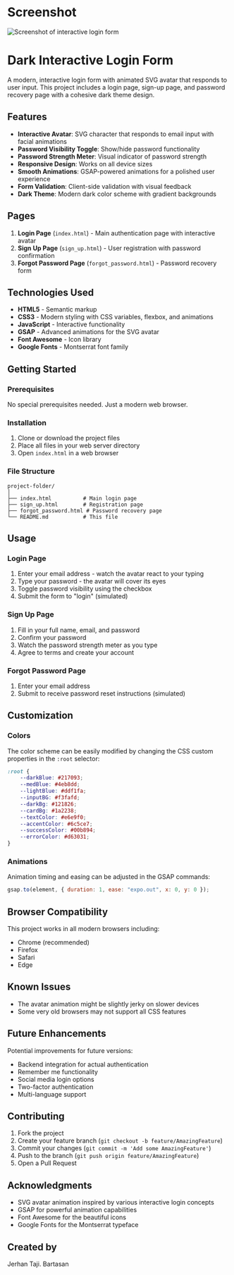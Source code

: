 # Screenshot
![Screenshot of interactive login form]()

# Dark Interactive Login Form

A modern, interactive login form with animated SVG avatar that responds to user input. This project includes a login page, sign-up page, and password recovery page with a cohesive dark theme design.

## Features

- **Interactive Avatar**: SVG character that responds to email input with facial animations
- **Password Visibility Toggle**: Show/hide password functionality
- **Password Strength Meter**: Visual indicator of password strength
- **Responsive Design**: Works on all device sizes
- **Smooth Animations**: GSAP-powered animations for a polished user experience
- **Form Validation**: Client-side validation with visual feedback
- **Dark Theme**: Modern dark color scheme with gradient backgrounds

## Pages

1. **Login Page** (`index.html`) - Main authentication page with interactive avatar
2. **Sign Up Page** (`sign_up.html`) - User registration with password confirmation
3. **Forgot Password Page** (`forgot_password.html`) - Password recovery form

## Technologies Used

- **HTML5** - Semantic markup
- **CSS3** - Modern styling with CSS variables, flexbox, and animations
- **JavaScript** - Interactive functionality
- **GSAP** - Advanced animations for the SVG avatar
- **Font Awesome** - Icon library
- **Google Fonts** - Montserrat font family

## Getting Started

### Prerequisites

No special prerequisites needed. Just a modern web browser.

### Installation

1. Clone or download the project files
2. Place all files in your web server directory
3. Open `index.html` in a web browser

### File Structure

```
project-folder/
│
├── index.html          # Main login page
├── sign_up.html        # Registration page
├── forgot_password.html # Password recovery page
└── README.md           # This file
```

## Usage

### Login Page

1. Enter your email address - watch the avatar react to your typing
2. Type your password - the avatar will cover its eyes
3. Toggle password visibility using the checkbox
4. Submit the form to "login" (simulated)

### Sign Up Page

1. Fill in your full name, email, and password
2. Confirm your password
3. Watch the password strength meter as you type
4. Agree to terms and create your account

### Forgot Password Page

1. Enter your email address
2. Submit to receive password reset instructions (simulated)

## Customization

### Colors

The color scheme can be easily modified by changing the CSS custom properties in the `:root` selector:

```css
:root {
    --darkBlue: #217093;
    --medBlue: #4eb8dd;
    --lightBlue: #ddf1fa;
    --inputBG: #f3fafd;
    --darkBg: #121826;
    --cardBg: #1a2238;
    --textColor: #e6e9f0;
    --accentColor: #6c5ce7;
    --successColor: #00b894;
    --errorColor: #d63031;
}
```

### Animations

Animation timing and easing can be adjusted in the GSAP commands:

```javascript
gsap.to(element, { duration: 1, ease: "expo.out", x: 0, y: 0 });
```

## Browser Compatibility

This project works in all modern browsers including:
- Chrome (recommended)
- Firefox
- Safari
- Edge

## Known Issues

- The avatar animation might be slightly jerky on slower devices
- Some very old browsers may not support all CSS features

## Future Enhancements

Potential improvements for future versions:
- Backend integration for actual authentication
- Remember me functionality
- Social media login options
- Two-factor authentication
- Multi-language support

## Contributing

1. Fork the project
2. Create your feature branch (`git checkout -b feature/AmazingFeature`)
3. Commit your changes (`git commit -m 'Add some AmazingFeature'`)
4. Push to the branch (`git push origin feature/AmazingFeature`)
5. Open a Pull Request

## Acknowledgments

- SVG avatar animation inspired by various interactive login concepts
- GSAP for powerful animation capabilities
- Font Awesome for the beautiful icons
- Google Fonts for the Montserrat typeface

## Created by

Jerhan Taji. Bartasan
